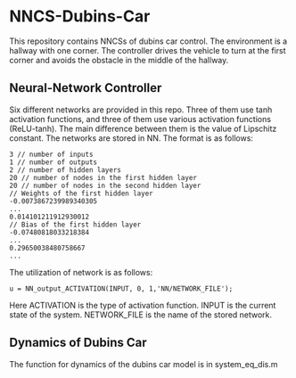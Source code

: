 # NNCS-Dubins-Car
This repository contains NNCSs of dubins car control. The environment is a hallway with one corner. The controller drives the vehicle to turn at the first corner and avoids the obstacle in the middle of the hallway.

## Neural-Network Controller
Six different networks are provided in this repo. Three of them use tanh activation functions, and three of them use various activation functions (ReLU-tanh). The main difference between them is the value of Lipschitz constant. The networks are stored in NN. The format is as follows:
```
3 // number of inputs
1 // number of outputs
2 // number of hidden layers
20 // number of nodes in the first hidden layer
20 // number of nodes in the second hidden layer
// Weights of the first hidden layer
-0.0073867239989340305
...
0.014101211912930012
// Bias of the first hidden layer
-0.07480818033218384
...
0.29650038480758667
...
```

The utilization of network is as follows:
```
u = NN_output_ACTIVATION(INPUT, 0, 1,'NN/NETWORK_FILE');
```

Here ACTIVATION is the type of activation function. INPUT is the current state of the system. NETWORK_FILE is the name of the stored network.

## Dynamics of Dubins Car

The function for dynamics of the dubins car model is in system_eq_dis.m
